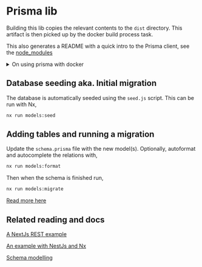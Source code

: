 # Prisma lib

Building this lib copies the relevant contents to the `dist` directory.
This artifact is then picked up by the docker build process task.

This also generates a README with a quick intro to the Prisma client, see the [node_modules](../../node_modules/@prisma/client/README.md)

<details>
    <summary>
        On using prisma with docker
    </summary>
    [Read more about it here](https://github.com/prisma/prisma/issues/21241)
</details>


## Database seeding aka. Initial migration

The database is automatically seeded using the `seed.js` script. This
can be run with Nx,

```sh
nx run models:seed
```

## Adding tables and running a migration

Update the `schema.prisma` file with the new model(s). Optionally, autoformat and autocomplete the relations with,

```sh
nx run models:format
```

Then when the schema is finished run,

```sh
nx run models:migrate
```

[Read more here](https://www.prisma.io/docs/orm/prisma-migrate/workflows/seeding)

## Related reading and docs

[A NextJs REST example](https://github.com/prisma/prisma-examples/tree/latest/typescript/rest-nextjs-api-routes)

[An example with NestJs and Nx](https://github.com/nrwl/nx-recipes/tree/main/nestjs-prisma#nx--nestjs--prisma)

[Schema modelling](https://medium.com/swlh/nx-model-with-prisma-68ad1bf90379)
